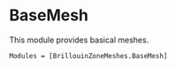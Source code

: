 # BaseMesh

This module provides basical meshes.

```@autodocs
Modules = [BrillouinZoneMeshes.BaseMesh]
```